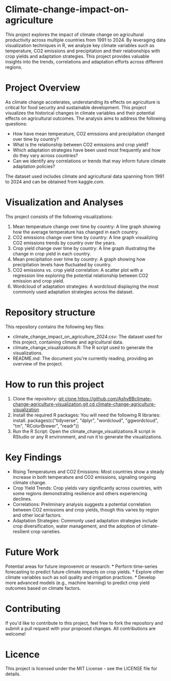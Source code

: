 <h1> Climate-change-impact-on-agriculture </h1>

This project explores the impact of climate change on agricultural productivity across multiple countries from 1991 to 2024. By leveraging data visualization techniques in R, we analyze key climate variables such as temperature, CO2 emissions and precipitation and their relationships with crop yields and adaptation strategies. This project provides valuable insights into the trends, correlations and adaptation efforts across different regions.

<h1> Project Overview </h1>

As climate change accelerates, understanding its effects on agriculture is critical for food security and sustainable development. This project visualizes the historical changes in climate variables and their potential effects on agricultural outcomes. The analysis aims to address the following questions:
 * How have mean temperature, CO2 emissions and precipitation changed over time by country?
 * What is the relationship between CO2 emissions and crop yield?
 * Which adaptation strategies have been used most frequently and how do they vary across countries?
 * Can we identify any correlations or trends that may inform future climate adaptation policies?

The dataset used includes climate and agricultural data spanning from 1991 to 2024 and can be obtained from kaggle.com. 

<h1> Visualization and Analyses </h1>

Ths project consists of the following visualizations:
1. Mean temperature change over time by country: A line graph showing how the average temperature has changed in each country.
2. CO2 emissions change over time by country: A line graph visualizing CO2 emissions trends by country over the years.
3. Crop yield change over time by country: A line graph illustrating the change in crop yield in each country. 
4. Mean precipitation over time by country: A graph showing how precipitation levels have fluctuated by country.
5. CO2 emissions vs. crop yield correlation: A scatter plot with a regression line exploring the potential relationship between CO2 emission and crop                  yield.
6. Wordcloud of adaptation strategies: A wordcloud displaying the most commonly used adaptation strategies across the dataset.

<h1> Repository structure </h1>

This repository contains the following key files: 
 * climate_change_impact_on_agriculture_2024.csv: The dataset used for this project, containing climate and agricultural data. 
 * climate_change_visualizations.R: The R script used to generate the visualizations. 
 * README.md: The document you're currently reading, providing an overview of the project. 

<h1> How to run this project </h1>

1. Clone the repository:
   [ git clone https://github.com/AshyBBclimate-change-agriculture-visualization.git
    cd climate-change-agriculture-visualization](https://github.com/Ashrickf/Climate-change-data-visualization.git)
2. Install the required R packages: You will need the following R libraries:
    install. packages(c("tidyverse", "dplyr", "wordcloud", "ggwordcloud", "tm", "RColorBrewer", "readr"))
3. Run the R Script: Open the climate_change_visualizations.R script in RStudio or any R environment, and run it to generate the visualizations. 

<h1>Key Findings</h1>

* Rising Temperatures and CO2 Emissions: Most countries show a steady increase in both temperature and CO2 emissions, signaling ongoing climate change.
* Crop Yield Trends: Crop yields vary significantly across countries, with some regions demonstrating resilience and others experiencing declines.
* Correlations: Preliminary analysis suggests a potential correlation between CO2 emissions and crop yields, though this varies by region and other local factors. 
* Adaptation Strategies: Commonly used adaptation strategies include crop diversification, water management, and the adoption of climate-resilient crop varieties. 

<h1> Future Work </h1>

Potential areas for future improvemnt or research:
    * Perform time-series forecasting to predict future climate impacts on crop yields.
    * Explore other climate variables such as soil quality and irrigation practices. 
    * Develop more advanced models (e.g., machine learning) to predict crop yield outcomes based on climate factors. 

<h1> Contributing </h1>

If you'd like to contribute to this project, feel free to fork the repository and submit a pull request with your proposed changes. All contributions are welcome! 

<h1> Licence </h1> 

This project is licensed under the MIT License - see the LICENSE file for details.
